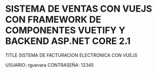 # SISTEMA DE VENTAS CON VUEJS CON FRAMEWORK DE COMPONENTES VUETIFY Y BACKEND ASP.NET CORE 2.1
TITLE
SISTEMA DE FACTURACION ELECTRONICA CON VUEJS

USUARIO: rguevara
CONTRASEÑA: 12345
